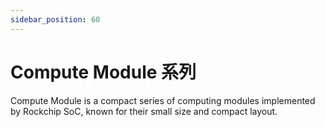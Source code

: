 ```yaml
---
sidebar_position: 60
---
```


# Compute Module 系列

Compute Module is a compact series of computing modules implemented by Rockchip SoC, known for their small size and compact layout.

<DocCardList />
